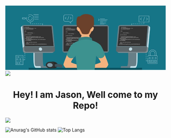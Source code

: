 ![logo](https://github.com/Jason-cloud-1/Jason-Cloud-1/blob/main/coding.jpeg)  
![](https://komarev.com/ghpvc/?username=Jason-cloud-1&color=green)   
<h1 align="center">Hey! I am Jason, Well come to my Repo!</h1>



<img align="center" width="800" src="https://github-stats-alpha.vercel.app/api?username=Jason-cloud-1">   


![Anurag's GitHub stats](https://github-readme-stats.vercel.app/api?username=Jason-cloud-1&theme=dark&show_icons=true)
![Top Langs](https://github-readme-stats.vercel.app/api/top-langs/?username=Jason-cloud-1s&layout=compact&theme=tokyonight)
